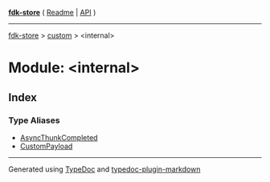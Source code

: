 [**fdk-store**](../../README.md) ( [Readme](../../README.md) \| [API](../../API.md) )

---

[fdk-store](../../API.md) > [custom](../README.md) > \<internal\>

# Module: \<internal\>

## Index

### Type Aliases

- [AsyncThunkCompleted](type-aliases/type-alias.AsyncThunkCompleted.md)
- [CustomPayload](type-aliases/type-alias.CustomPayload.md)

---

Generated using [TypeDoc](https://typedoc.org/) and [typedoc-plugin-markdown](https://www.npmjs.com/package/typedoc-plugin-markdown)

